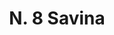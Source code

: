 ---
title: "N. 8 Savina"
permalink: "/edition/plant008/"
plant-name: "N. 8"
plant-number: "008"
plant-xml: "/assets/xml/plant008.xml"
plant-img1: "/assets/img/plant008_verso.jpg"
plant-img2: "/assets/img/plant008.jpg"
plant-title: "N. 8 Savina"
plant-taxon-link: "http://www.worldfloraonline.org/taxon/wfo-0000354994 http://www.worldfloraonline.org/taxon/wfo-0000355663"
plant-taxon-content: "[I. Juniperus Sabina L.] [II, Juniperus phoenicea L.]"
layout: single-xml
---